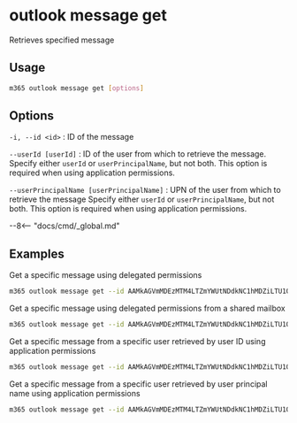 # outlook message get

Retrieves specified message

## Usage

```sh
m365 outlook message get [options]
```

## Options

`-i, --id <id>`
: ID of the message

`--userId [userId]`
: ID of the user from which to retrieve the message. Specify either `userId` or `userPrincipalName`, but not both. This option is required when using application permissions.

`--userPrincipalName [userPrincipalName]`
: UPN of the user from which to retrieve the message Specify either `userId` or `userPrincipalName`, but not both. This option is required when using application permissions.

--8<-- "docs/cmd/_global.md"

## Examples

Get a specific message using delegated permissions

```sh
m365 outlook message get --id AAMkAGVmMDEzMTM4LTZmYWUtNDdkNC1hMDZiLTU1OGY5OTZhYmY4OABGAAAAAAAiQ8W967B7TKBjgx9rVEURBwAiIsqMbYjsT5e-T7KzowPTAAAAAAEMAAAiIsqMbYjsT5e-T7KzowPTAALvuv07AAA=
```

Get a specific message using delegated permissions from a shared mailbox

```sh
m365 outlook message get --id AAMkAGVmMDEzMTM4LTZmYWUtNDdkNC1hMDZiLTU1OGY5OTZhYmY4OABGAAAAAAAiQ8W967B7TKBjgx9rVEURBwAiIsqMbYjsT5e-T7KzowPTAAAAAAEMAAAiIsqMbYjsT5e-T7KzowPTAALvuv07AAA= --userPrincipalName sharedmailbox@tenant.com
```

Get a specific message from a specific user retrieved by user ID using application permissions

```sh
m365 outlook message get --id AAMkAGVmMDEzMTM4LTZmYWUtNDdkNC1hMDZiLTU1OGY5OTZhYmY4OABGAAAAAAAiQ8W967B7TKBjgx9rVEURBwAiIsqMbYjsT5e-T7KzowPTAAAAAAEMAAAiIsqMbYjsT5e-T7KzowPTAALvuv07AAA= --userId 6799fd1a-723b-4eb7-8e52-41ae530274ca
```

Get a specific message from a specific user retrieved by user principal name using application permissions

```sh
m365 outlook message get --id AAMkAGVmMDEzMTM4LTZmYWUtNDdkNC1hMDZiLTU1OGY5OTZhYmY4OABGAAAAAAAiQ8W967B7TKBjgx9rVEURBwAiIsqMbYjsT5e-T7KzowPTAAAAAAEMAAAiIsqMbYjsT5e-T7KzowPTAALvuv07AAA= --userPrincipalName user@tenant.com
```
